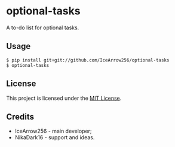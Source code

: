 # optional-tasks

A to-do list for optional tasks.

## Usage

```
$ pip install git+git://github.com/IceArrow256/optional-tasks
$ optional-tasks
```

## License

This project is licensed under the [MIT License](LICENSE).

## Credits

- IceArrow256 - main developer;
- NikaDark16 - support and ideas.
